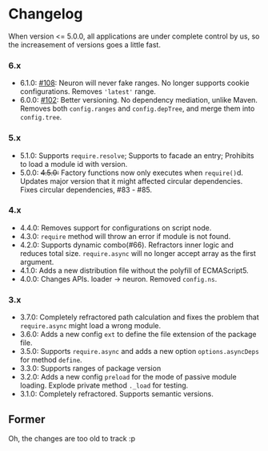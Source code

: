 # Changelog


When version <= 5.0.0, all applications are under complete control by us, so the increasement of versions goes a little fast.

### 6.x

- 6.1.0: [#108][108]: Neuron will never fake ranges. No longer supports cookie configurations. Removes `'latest'` range.
- 6.0.0: [#102][102]: Better versioning. No dependency mediation, unlike Maven. Removes both `config.ranges` and `config.depTree`, and merge them into `config.tree`.

### 5.x

- 5.1.0: Supports `require.resolve`; Supports to facade an entry; Prohibits to load a module id with version.
- 5.0.0: <del>4.5.0:</del> Factory functions now only executes when `require()`d. Updates major version that it might affected circular dependencies. Fixes circular dependencies, #83 - #85.

### 4.x

- 4.4.0: Removes support for configurations on script node.
- 4.3.0: `require` method will throw an error if module is not found.
- 4.2.0: Supports dynamic combo(#66). Refractors inner logic and reduces total size. `require.async` will no longer accept array as the first argument.
- 4.1.0: Adds a new distribution file without the polyfill of ECMAScript5.
- 4.0.0: Changes APIs. loader -> neuron. Removed `config.ns`.

### 3.x

- 3.7.0: Completely refractored path calculation and fixes the problem that `require.async` might load a wrong module.
- 3.6.0: Adds a new config `ext` to define the file extension of the package file.
- 3.5.0: Supports `require.async` and adds a new option `options.asyncDeps` for method `define`.
- 3.3.0: Supports ranges of package version
- 3.2.0: Adds a new config `preload` for the mode of passive module loading. Explode private method `._load` for testing.
- 3.1.0: Completely refractored. Supports semantic versions.

## Former

Oh, the changes are too old to track :p

[108]: https://github.com/kaelzhang/neuron/issues/102
[102]: https://github.com/kaelzhang/neuron/issues/102
